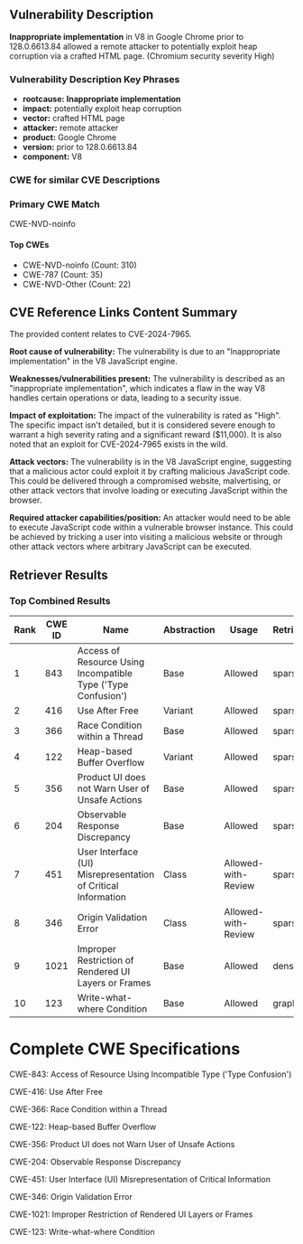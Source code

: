 ## Vulnerability Description
**Inappropriate implementation** in V8 in Google Chrome prior to 128.0.6613.84 allowed a remote attacker to potentially exploit heap corruption via a crafted HTML page. (Chromium security severity High)

### Vulnerability Description Key Phrases
- **rootcause:** **Inappropriate implementation**
- **impact:** potentially exploit heap corruption
- **vector:** crafted HTML page
- **attacker:** remote attacker
- **product:** Google Chrome
- **version:** prior to 128.0.6613.84
- **component:** V8

### CWE for similar CVE Descriptions
### Primary CWE Match
CWE-NVD-noinfo

#### Top CWEs
- CWE-NVD-noinfo (Count: 310)
- CWE-787 (Count: 35)
- CWE-NVD-Other (Count: 22)

## CVE Reference Links Content Summary
The provided content relates to CVE-2024-7965.

**Root cause of vulnerability:**
The vulnerability is due to an "Inappropriate implementation" in the V8 JavaScript engine.

**Weaknesses/vulnerabilities present:**
The vulnerability is described as an "inappropriate implementation", which indicates a flaw in the way V8 handles certain operations or data, leading to a security issue.

**Impact of exploitation:**
The impact of the vulnerability is rated as "High". The specific impact isn't detailed, but it is considered severe enough to warrant a high severity rating and a significant reward ($11,000). It is also noted that an exploit for CVE-2024-7965 exists in the wild.

**Attack vectors:**
The vulnerability is in the V8 JavaScript engine, suggesting that a malicious actor could exploit it by crafting malicious JavaScript code. This could be delivered through a compromised website, malvertising, or other attack vectors that involve loading or executing JavaScript within the browser.

**Required attacker capabilities/position:**
An attacker would need to be able to execute JavaScript code within a vulnerable browser instance. This could be achieved by tricking a user into visiting a malicious website or through other attack vectors where arbitrary JavaScript can be executed.

## Retriever Results

### Top Combined Results

| Rank | CWE ID | Name | Abstraction | Usage  | Retrievers | Individual Scores |
|------|--------|------|-------------|-------|------------|-------------------|
| 1 | 843 | Access of Resource Using Incompatible Type ('Type Confusion') | Base | Allowed | sparse | 0.328 |
| 2 | 416 | Use After Free | Variant | Allowed | sparse | 0.287 |
| 3 | 366 | Race Condition within a Thread | Base | Allowed | sparse | 0.245 |
| 4 | 122 | Heap-based Buffer Overflow | Variant | Allowed | sparse | 0.235 |
| 5 | 356 | Product UI does not Warn User of Unsafe Actions | Base | Allowed | sparse | 0.234 |
| 6 | 204 | Observable Response Discrepancy | Base | Allowed | sparse | 0.198 |
| 7 | 451 | User Interface (UI) Misrepresentation of Critical Information | Class | Allowed-with-Review | sparse | 0.196 |
| 8 | 346 | Origin Validation Error | Class | Allowed-with-Review | sparse | 0.191 |
| 9 | 1021 | Improper Restriction of Rendered UI Layers or Frames | Base | Allowed | dense | 0.578 |
| 10 | 123 | Write-what-where Condition | Base | Allowed | graph | 0.003 |



# Complete CWE Specifications

CWE-843: Access of Resource Using Incompatible Type ('Type Confusion')

CWE-416: Use After Free

CWE-366: Race Condition within a Thread

CWE-122: Heap-based Buffer Overflow

CWE-356: Product UI does not Warn User of Unsafe Actions

CWE-204: Observable Response Discrepancy

CWE-451: User Interface (UI) Misrepresentation of Critical Information

CWE-346: Origin Validation Error

CWE-1021: Improper Restriction of Rendered UI Layers or Frames

CWE-123: Write-what-where Condition